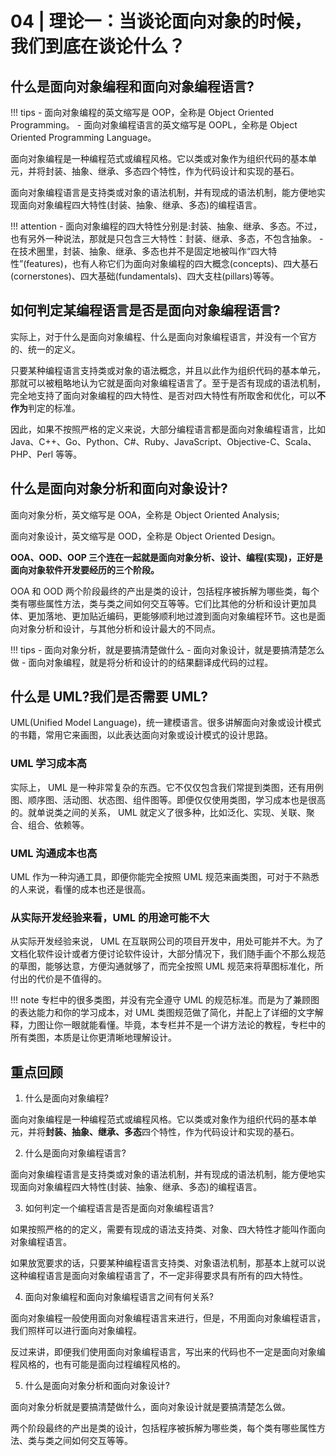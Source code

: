 # 04 | 理论一：当谈论面向对象的时候，我们到底在谈论什么？

## 什么是面向对象编程和面向对象编程语言?

!!! tips
    - 面向对象编程的英文缩写是 OOP，全称是 Object Oriented Programming。
    - 面向对象编程语言的英文缩写是 OOPL，全称是 Object Oriented Programming Language。

面向对象编程是一种编程范式或编程风格。它以类或对象作为组织代码的基本单元，并将封装、抽象、继承、多态四个特性，作为代码设计和实现的基石。

面向对象编程语言是支持类或对象的语法机制，并有现成的语法机制，能方便地实现面向对象编程四大特性(封装、抽象、继承、多态)的编程语言。

!!! attention
    - 面向对象编程的四大特性分别是:封装、抽象、继承、多态。不过，也有另外一种说法，那就是只包含三大特性：封装、继承、多态，不包含抽象。
    - 在技术圈里，封装、抽象、继承、多态也并不是固定地被叫作“四大特性”(features)，也有人称它们为面向对象编程的四大概念(concepts)、四大基石 (cornerstones)、四大基础(fundamentals)、四大支柱(pillars)等等。
## 如何判定某编程语言是否是面向对象编程语言?

实际上，对于什么是面向对象编程、什么是面向对象编程语言，并没有一个官方的、统一的定义。

只要某种编程语言支持类或对象的语法概念，并且以此作为组织代码的基本单元，那就可以被粗略地认为它就是面向对象编程语言了。至于是否有现成的语法机制，完全地支持了面向对象编程的四大特性、是否对四大特性有所取舍和优化，可以**不作为**判定的标准。

因此，如果不按照严格的定义来说，大部分编程语言都是面向对象编程语言，比如 Java、C++、Go、Python、C#、Ruby、JavaScript、Objective-C、Scala、PHP、Perl 等等。

## 什么是面向对象分析和面向对象设计?

面向对象分析，英文缩写是 OOA，全称是 Object Oriented Analysis;

面向对象设计，英文缩写是 OOD，全称是 Object Oriented Design。

**OOA、OOD、OOP 三个连在一起就是面向对象分析、设计、编程(实现)，正好是面向对象软件开发要经历的三个阶段。**

OOA 和 OOD 两个阶段最终的产出是类的设计，包括程序被拆解为哪些类，每个类有哪些属性方法，类与类之间如何交互等等。它们比其他的分析和设计更加具体、更加落地、更加贴近编码，更能够顺利地过渡到面向对象编程环节。这也是面向对象分析和设计，与其他分析和设计最大的不同点。

!!! tips
    - 面向对象分析，就是要搞清楚做什么
    - 面向对象设计，就是要搞清楚怎么做
    - 面向对象编程，就是将分析和设计的的结果翻译成代码的过程。

## 什么是 UML?我们是否需要 UML?

UML(Unified Model Language)，统一建模语言。很多讲解面向对象或设计模式的书籍，常用它来画图，以此表达面向对象或设计模式的设计思路。

### UML 学习成本高
实际上， UML 是一种非常复杂的东西。它不仅仅包含我们常提到类图，还有用例图、顺序图、活动图、状态图、组件图等。即便仅仅使用类图，学习成本也是很高的。就单说类之间的关系， UML 就定义了很多种，比如泛化、实现、关联、聚合、组合、依赖等。

### UML 沟通成本也高
UML 作为一种沟通工具，即便你能完全按照 UML 规范来画类图，可对于不熟悉的人来说，看懂的成本也还是很高。

### 从实际开发经验来看，UML 的用途可能不大
从实际开发经验来说， UML 在互联网公司的项目开发中，用处可能并不大。为了文档化软件设计或者方便讨论软件设计，大部分情况下，我们随手画个不那么规范的草图，能够达意，方便沟通就够了，而完全按照 UML 规范来将草图标准化，所付出的代价是不值得的。

!!! note 
    专栏中的很多类图，并没有完全遵守 UML 的规范标准。而是为了兼顾图的表达能力和你的学习成本，对 UML 类图规范做了简化，并配上了详细的文字解释，力图让你一眼就能看懂。毕竟，本专栏并不是一个讲方法论的教程，专栏中的所有类图，本质是让你更清晰地理解设计。


## 重点回顾

1. 什么是面向对象编程?

面向对象编程是一种编程范式或编程风格。它以类或对象作为组织代码的基本单元，并将**封装、抽象、继承、多态**四个特性，作为代码设计和实现的基石。

2. 什么是面向对象编程语言?

面向对象编程语言是支持类或对象的语法机制，并有现成的语法机制，能方便地实现面向对象编程四大特性(封装、抽象、继承、多态)的编程语言。

3. 如何判定一个编程语言是否是面向对象编程语言?

如果按照严格的的定义，需要有现成的语法支持类、对象、四大特性才能叫作面向对象编程语言。

如果放宽要求的话，只要某种编程语言支持类、对象语法机制，那基本上就可以说这种编程语言是面向对象编程语言了，不一定非得要求具有所有的四大特性。


4. 面向对象编程和面向对象编程语言之间有何关系?

面向对象编程一般使用面向对象编程语言来进行，但是，不用面向对象编程语言，我们照样可以进行面向对象编程。

反过来讲，即便我们使用面向对象编程语言，写出来的代码也不一定是面向对象编程风格的，也有可能是面向过程编程风格的。


5. 什么是面向对象分析和面向对象设计?

面向对象分析就是要搞清楚做什么，面向对象设计就是要搞清楚怎么做。

两个阶段最终的产出是类的设计，包括程序被拆解为哪些类，每个类有哪些属性方法、类与类之间如何交互等等。